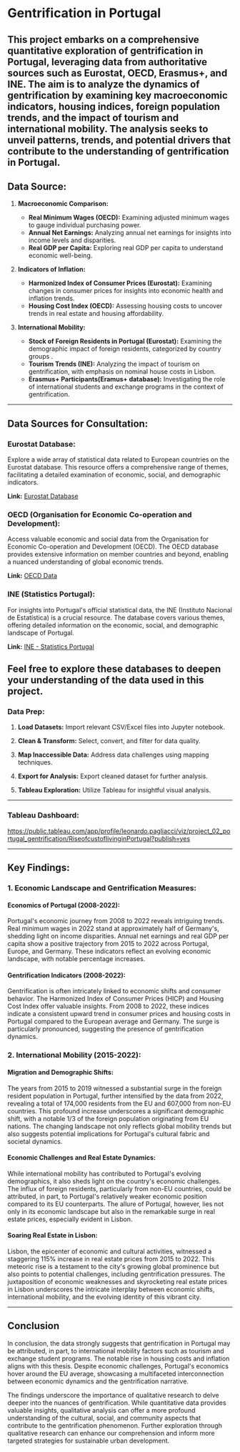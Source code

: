 # Gentrification in Portugal
This project embarks on a comprehensive quantitative exploration of gentrification in Portugal, leveraging data from authoritative sources such as Eurostat, OECD, Erasmus+, and INE. The aim is to analyze the dynamics of gentrification by examining key macroeconomic indicators, housing indices, foreign population trends, and the impact of tourism and international mobility. The analysis seeks to unveil patterns, trends, and potential drivers that contribute to the understanding of gentrification in Portugal.
---------
## Data Source:

1. **Macroeconomic Comparison:**
   - **Real Minimum Wages (OECD):**
     Examining adjusted minimum wages to gauge individual purchasing power.
   - **Annual Net Earnings:**
     Analyzing annual net earnings for insights into income levels and disparities.
   - **Real GDP per Capita:**
     Exploring real GDP per capita to understand economic well-being.

2. **Indicators of Inflation:**
   - **Harmonized Index of Consumer Prices (Eurostat):**
     Examining changes in consumer prices for insights into economic health and inflation trends.
   - **Housing Cost Index (OECD):**
     Assessing housing costs to uncover trends in real estate and housing affordability.

3. **International Mobility:**
   - **Stock of Foreign Residents in Portugal (Eurostat):**
     Examining the demographic impact of foreign residents, categorized by country groups .
   - **Tourism Trends (INE):**
     Analyzing the impact of tourism on gentrification, with emphasis on nominal house costs in Lisbon.
   - **Erasmus+ Participants(Eramus+ database):**
     Investigating the role of international students and exchange programs in the context of gentrification.
----------
## Data Sources for Consultation:

### Eurostat Database:
Explore a wide array of statistical data related to European countries on the Eurostat database. This resource offers a comprehensive range of themes, facilitating a detailed examination of economic, social, and demographic indicators.

**Link:** [Eurostat Database](https://ec.europa.eu/eurostat/databrowser/explore/all/all_themes?lang=en&display=list&sort=category)

### OECD (Organisation for Economic Co-operation and Development):
Access valuable economic and social data from the Organisation for Economic Co-operation and Development (OECD). The OECD database provides extensive information on member countries and beyond, enabling a nuanced understanding of global economic trends.

**Link:** [OECD Data](https://data.oecd.org/)

### INE (Statistics Portugal):
For insights into Portugal's official statistical data, the INE (Instituto Nacional de Estatística) is a crucial resource. The database covers various themes, offering detailed information on the economic, social, and demographic landscape of Portugal.

**Link:** [INE - Statistics Portugal](https://www.ine.pt/xportal/xmain?xpid=INE&xpgid=ine_base_dados)

Feel free to explore these databases to deepen your understanding of the data used in this project.
----------
### Data Prep:

1. **Load Datasets:**
   Import relevant CSV/Excel files into Jupyter notebook.

2. **Clean & Transform:**
   Select, convert, and filter for data quality.

3. **Map Inaccessible Data:**
   Address data challenges using mapping techniques.

4. **Export for Analysis:**
   Export cleaned dataset for further analysis.

5. **Tableau Exploration:**
   Utilize Tableau for insightful visual analysis.


-------------------------

### Tableau Dashboard:
https://public.tableau.com/app/profile/leonardo.pagliacci/viz/project_02_portugal_gentrification/RiseofcustoflivinginPortugal?publish=yes

---------------------------

## Key Findings:
### 1. Economic Landscape and Gentrification Measures:

#### Economics of Portugal (2008-2022):

Portugal's economic journey from 2008 to 2022 reveals intriguing trends. Real minimum wages in 2022 stand at approximately half of Germany's, shedding light on income disparities. Annual net earnings and real GDP per capita show a positive trajectory from 2015 to 2022 across Portugal, Europe, and Germany. These indicators reflect an evolving economic landscape, with notable percentage increases.

#### Gentrification Indicators (2008-2022):

Gentrification is often intricately linked to economic shifts and consumer behavior. The Harmonized Index of Consumer Prices (HICP) and Housing Cost Index offer valuable insights. From 2008 to 2022, these indices indicate a consistent upward trend in consumer prices and housing costs in Portugal compared to the European average and Germany. The surge is particularly pronounced, suggesting the presence of gentrification dynamics.

### 2. International Mobility (2015-2022):

#### Migration and Demographic Shifts:

The years from 2015 to 2019 witnessed a substantial surge in the foreign resident population in Portugal, further intensified by the data from 2022, revealing a total of 174,000 residents from the EU and 607,000 from non-EU countries. This profound increase underscores a significant demographic shift, with a notable 1/3 of the foreign population originating from EU nations. The changing landscape not only reflects global mobility trends but also suggests potential implications for Portugal's cultural fabric and societal dynamics.

#### Economic Challenges and Real Estate Dynamics:

While international mobility has contributed to Portugal's evolving demographics, it also sheds light on the country's economic challenges. The influx of foreign residents, particularly from non-EU countries, could be attributed, in part, to Portugal's relatively weaker economic position compared to its EU counterparts. The allure of Portugal, however, lies not only in its economic landscape but also in the remarkable surge in real estate prices, especially evident in Lisbon.

#### Soaring Real Estate in Lisbon:

Lisbon, the epicenter of economic and cultural activities, witnessed a staggering 115% increase in real estate prices from 2015 to 2022. This meteoric rise is a testament to the city's growing global prominence but also points to potential challenges, including gentrification pressures. The juxtaposition of economic weaknesses and skyrocketing real estate prices in Lisbon underscores the intricate interplay between economic shifts, international mobility, and the evolving identity of this vibrant city.

------------
## Conclusion
In conclusion, the data strongly suggests that gentrification in Portugal may be attributed, in part, to international mobility factors such as tourism and exchange student programs. The notable rise in housing costs and inflation aligns with this thesis. Despite economic challenges, Portugal's economics hover around the EU average, showcasing a multifaceted interconnection between economic dynamics and the gentrification narrative.

The findings underscore the importance of qualitative research to delve deeper into the nuances of gentrification. While quantitative data provides valuable insights, qualitative analysis can offer a more profound understanding of the cultural, social, and community aspects that contribute to the gentrification phenomenon. Further exploration through qualitative research can enhance our comprehension and inform more targeted strategies for sustainable urban development.







